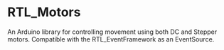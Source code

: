 # RTL_Motors
An Arduino library for controlling movement using both DC and Stepper motors. Compatible with the RTL_EventFramework as an EventSource.
